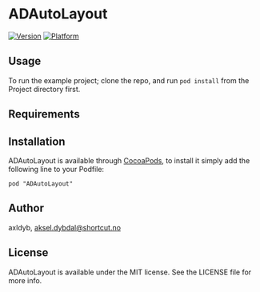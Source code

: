 # ADAutoLayout

[![Version](http://cocoapod-badges.herokuapp.com/v/ADAutoLayout/badge.png)](http://cocoadocs.org/docsets/ADAutoLayout)
[![Platform](http://cocoapod-badges.herokuapp.com/p/ADAutoLayout/badge.png)](http://cocoadocs.org/docsets/ADAutoLayout)

## Usage

To run the example project; clone the repo, and run `pod install` from the Project directory first.

## Requirements

## Installation

ADAutoLayout is available through [CocoaPods](http://cocoapods.org), to install
it simply add the following line to your Podfile:

    pod "ADAutoLayout"

## Author

axldyb, aksel.dybdal@shortcut.no

## License

ADAutoLayout is available under the MIT license. See the LICENSE file for more info.

